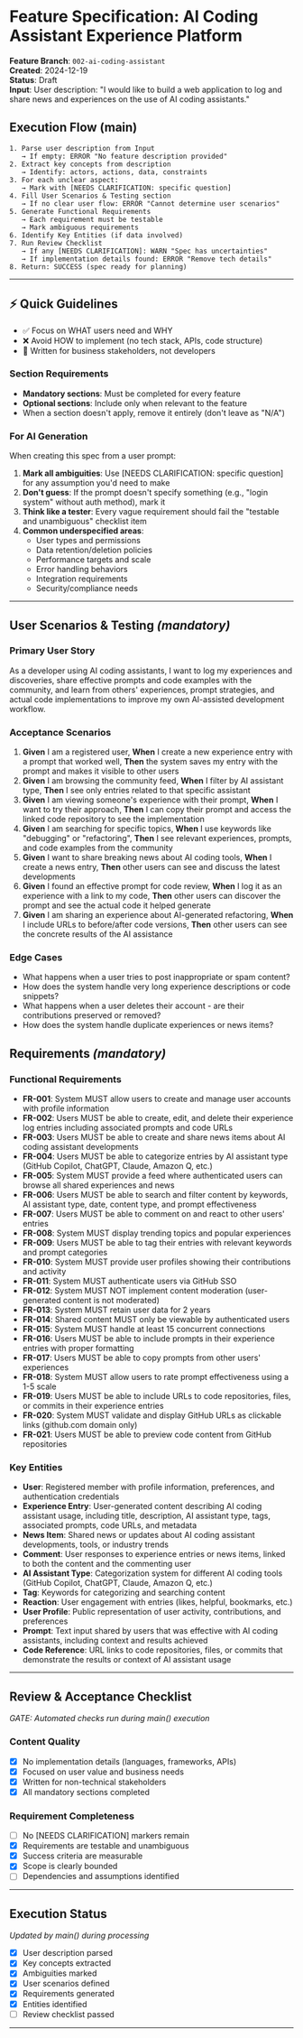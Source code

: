# Feature Specification: AI Coding Assistant Experience Platform

**Feature Branch**: `002-ai-coding-assistant`  
**Created**: 2024-12-19  
**Status**: Draft  
**Input**: User description: "I would like to build a web application to log and share news and experiences on the use of AI coding assistants."

## Execution Flow (main)
```
1. Parse user description from Input
   → If empty: ERROR "No feature description provided"
2. Extract key concepts from description
   → Identify: actors, actions, data, constraints
3. For each unclear aspect:
   → Mark with [NEEDS CLARIFICATION: specific question]
4. Fill User Scenarios & Testing section
   → If no clear user flow: ERROR "Cannot determine user scenarios"
5. Generate Functional Requirements
   → Each requirement must be testable
   → Mark ambiguous requirements
6. Identify Key Entities (if data involved)
7. Run Review Checklist
   → If any [NEEDS CLARIFICATION]: WARN "Spec has uncertainties"
   → If implementation details found: ERROR "Remove tech details"
8. Return: SUCCESS (spec ready for planning)
```

---

## ⚡ Quick Guidelines
- ✅ Focus on WHAT users need and WHY
- ❌ Avoid HOW to implement (no tech stack, APIs, code structure)
- 👥 Written for business stakeholders, not developers

### Section Requirements
- **Mandatory sections**: Must be completed for every feature
- **Optional sections**: Include only when relevant to the feature
- When a section doesn't apply, remove it entirely (don't leave as "N/A")

### For AI Generation
When creating this spec from a user prompt:
1. **Mark all ambiguities**: Use [NEEDS CLARIFICATION: specific question] for any assumption you'd need to make
2. **Don't guess**: If the prompt doesn't specify something (e.g., "login system" without auth method), mark it
3. **Think like a tester**: Every vague requirement should fail the "testable and unambiguous" checklist item
4. **Common underspecified areas**:
   - User types and permissions
   - Data retention/deletion policies  
   - Performance targets and scale
   - Error handling behaviors
   - Integration requirements
   - Security/compliance needs

---

## User Scenarios & Testing *(mandatory)*

### Primary User Story
As a developer using AI coding assistants, I want to log my experiences and discoveries, share effective prompts and code examples with the community, and learn from others' experiences, prompt strategies, and actual code implementations to improve my own AI-assisted development workflow.

### Acceptance Scenarios
1. **Given** I am a registered user, **When** I create a new experience entry with a prompt that worked well, **Then** the system saves my entry with the prompt and makes it visible to other users
2. **Given** I am browsing the community feed, **When** I filter by AI assistant type, **Then** I see only entries related to that specific assistant
3. **Given** I am viewing someone's experience with their prompt, **When** I want to try their approach, **Then** I can copy their prompt and access the linked code repository to see the implementation
4. **Given** I am searching for specific topics, **When** I use keywords like "debugging" or "refactoring", **Then** I see relevant experiences, prompts, and code examples from the community
5. **Given** I want to share breaking news about AI coding tools, **When** I create a news entry, **Then** other users can see and discuss the latest developments
6. **Given** I found an effective prompt for code review, **When** I log it as an experience with a link to my code, **Then** other users can discover the prompt and see the actual code it helped generate
7. **Given** I am sharing an experience about AI-generated refactoring, **When** I include URLs to before/after code versions, **Then** other users can see the concrete results of the AI assistance

### Edge Cases
- What happens when a user tries to post inappropriate or spam content?
- How does the system handle very long experience descriptions or code snippets?
- What happens when a user deletes their account - are their contributions preserved or removed?
- How does the system handle duplicate experiences or news items?

## Requirements *(mandatory)*

### Functional Requirements
- **FR-001**: System MUST allow users to create and manage user accounts with profile information
- **FR-002**: Users MUST be able to create, edit, and delete their experience log entries including associated prompts and code URLs
- **FR-003**: Users MUST be able to create and share news items about AI coding assistant developments
- **FR-004**: Users MUST be able to categorize entries by AI assistant type (GitHub Copilot, ChatGPT, Claude, Amazon Q, etc.)
- **FR-005**: System MUST provide a feed where authenticated users can browse all shared experiences and news
- **FR-006**: Users MUST be able to search and filter content by keywords, AI assistant type, date, content type, and prompt effectiveness
- **FR-007**: Users MUST be able to comment on and react to other users' entries
- **FR-008**: System MUST display trending topics and popular experiences
- **FR-009**: Users MUST be able to tag their entries with relevant keywords and prompt categories
- **FR-010**: System MUST provide user profiles showing their contributions and activity
- **FR-011**: System MUST authenticate users via GitHub SSO
- **FR-012**: System MUST NOT implement content moderation (user-generated content is not moderated)
- **FR-013**: System MUST retain user data for 2 years
- **FR-014**: Shared content MUST only be viewable by authenticated users
- **FR-015**: System MUST handle at least 15 concurrent connections
- **FR-016**: Users MUST be able to include prompts in their experience entries with proper formatting
- **FR-017**: Users MUST be able to copy prompts from other users' experiences
- **FR-018**: System MUST allow users to rate prompt effectiveness using a 1-5 scale
- **FR-019**: Users MUST be able to include URLs to code repositories, files, or commits in their experience entries
- **FR-020**: System MUST validate and display GitHub URLs as clickable links (github.com domain only)
- **FR-021**: Users MUST be able to preview code content from GitHub repositories

### Key Entities
- **User**: Registered member with profile information, preferences, and authentication credentials
- **Experience Entry**: User-generated content describing AI coding assistant usage, including title, description, AI assistant type, tags, associated prompts, code URLs, and metadata
- **News Item**: Shared news or updates about AI coding assistant developments, tools, or industry trends
- **Comment**: User responses to experience entries or news items, linked to both the content and the commenting user
- **AI Assistant Type**: Categorization system for different AI coding tools (GitHub Copilot, ChatGPT, Claude, Amazon Q, etc.)
- **Tag**: Keywords for categorizing and searching content
- **Reaction**: User engagement with entries (likes, helpful, bookmarks, etc.)
- **User Profile**: Public representation of user activity, contributions, and preferences
- **Prompt**: Text input shared by users that was effective with AI coding assistants, including context and results achieved
- **Code Reference**: URL links to code repositories, files, or commits that demonstrate the results or context of AI assistant usage

---

## Review & Acceptance Checklist
*GATE: Automated checks run during main() execution*

### Content Quality
- [x] No implementation details (languages, frameworks, APIs)
- [x] Focused on user value and business needs
- [x] Written for non-technical stakeholders
- [x] All mandatory sections completed

### Requirement Completeness
- [ ] No [NEEDS CLARIFICATION] markers remain
- [x] Requirements are testable and unambiguous  
- [x] Success criteria are measurable
- [x] Scope is clearly bounded
- [ ] Dependencies and assumptions identified

---

## Execution Status
*Updated by main() during processing*

- [x] User description parsed
- [x] Key concepts extracted
- [x] Ambiguities marked
- [x] User scenarios defined
- [x] Requirements generated
- [x] Entities identified
- [ ] Review checklist passed

---